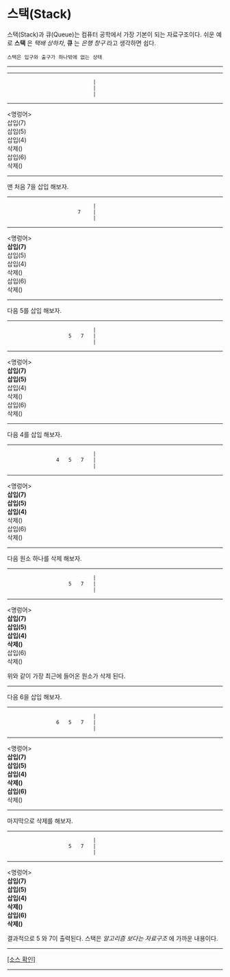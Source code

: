 # 스택(Stack)

스택(Stack)과 큐(Queue)는 컴퓨터 공학에서 가장 기본이 되는 자료구조이다. 쉬운 예로 **스택** 은 _택배 상하차_, **큐** 는 _은행 창구_ 라고 생각하면 쉽다.

    스택은 입구와 출구가 하나밖에 없는 상태

---

---
                                |
                                |
                                |
---


<명렁어></br>
삽입(7)</br>
삽입(5)</br>
삽입(4)</br>
삭제()</br>
삽입(6)</br>
삭제()</br>

---

맨 처음 7을 삽입 해보자.

---
                                |
                           7    |
                                |
---


<명렁어></br>
**삽입(7)**</br>
삽입(5)</br>
삽입(4)</br>
삭제()</br>
삽입(6)</br>
삭제()</br>

---

다음 5를 삽입 해보자.

---
                                |
                        5   7   |
                                |
---

<명렁어></br>
**삽입(7)**</br>
**삽입(5)**</br>
삽입(4)</br>
삭제()</br>
삽입(6)</br>
삭제()</br>  

---

다음 4를 삽입 해보자.

---
                                |
                    4   5   7   |
                                |
---

<명렁어></br>
**삽입(7)**</br>
**삽입(5)**</br>
**삽입(4)**</br>
삭제()</br>
삽입(6)</br>
삭제()</br>  

---

다음 원소 하나를 삭제 해보자.

---
                                |
                        5   7   |
                                |
---

<명렁어></br>
**삽입(7)**</br>
**삽입(5)**</br>
**삽입(4)**</br>
**삭제()**</br>
삽입(6)</br>
삭제()</br>  

위와 같이 가장 최근에 들어온 원소가 삭제 된다.

---

다음 6을 삽입 해보자.

---
                                |
                    6   5   7   |
                                |
---


<명렁어></br>
**삽입(7)**</br>
**삽입(5)**</br>
**삽입(4)**</br>
**삭제()**</br>
**삽입(6)**</br>
삭제()</br>  

---

마지막으로 삭제를 해보자.

---
                                |
                        5   7   |
                                |
---


<명렁어></br>
**삽입(7)**</br>
**삽입(5)**</br>
**삽입(4)**</br>
**삭제()**</br>
**삽입(6)**</br>
**삭제()**</br>  

결과적으로 5 와 7이 출력된다. 스택은 _알고리즘 보다는 자료구조_ 에 가까운 내용이다.

---

[[소스 확인]](https://github.com/flexboni/algorithm_c/blob/master/14강/stack.cpp)

---